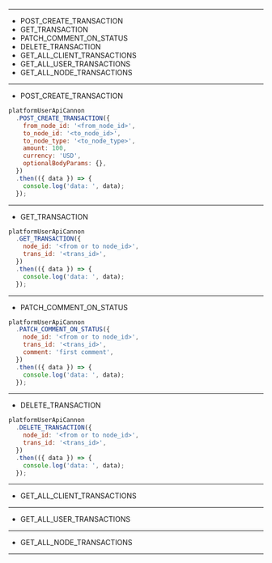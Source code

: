 
---

- POST_CREATE_TRANSACTION
- GET_TRANSACTION
- PATCH_COMMENT_ON_STATUS
- DELETE_TRANSACTION
- GET_ALL_CLIENT_TRANSACTIONS
- GET_ALL_USER_TRANSACTIONS
- GET_ALL_NODE_TRANSACTIONS

---

- POST_CREATE_TRANSACTION
```js
platformUserApiCannon
  .POST_CREATE_TRANSACTION({
    from_node_id: '<from_node_id>',
    to_node_id: '<to_node_id>',
    to_node_type: '<to_node_type>',
    amount: 100,
    currency: 'USD',
    optionalBodyParams: {},
  })
  .then(({ data }) => {
    console.log('data: ', data);
  });
```
---

- GET_TRANSACTION
```js
platformUserApiCannon
  .GET_TRANSACTION({
    node_id: '<from or to node_id>',
    trans_id: '<trans_id>',
  })
  .then(({ data }) => {
    console.log('data: ', data);
  });
```

---

- PATCH_COMMENT_ON_STATUS

```js
platformUserApiCannon
  .PATCH_COMMENT_ON_STATUS({
    node_id: '<from or to node_id>',
    trans_id: '<trans_id>',
    comment: 'first comment',
  })
  .then(({ data }) => {
    console.log('data: ', data);
  });
```

---

- DELETE_TRANSACTION
```js
platformUserApiCannon
  .DELETE_TRANSACTION({
    node_id: '<from or to node_id>',
    trans_id: '<trans_id>',
  })
  .then(({ data }) => {
    console.log('data: ', data);
  });
```
---

- GET_ALL_CLIENT_TRANSACTIONS

---

- GET_ALL_USER_TRANSACTIONS

---

- GET_ALL_NODE_TRANSACTIONS

---
